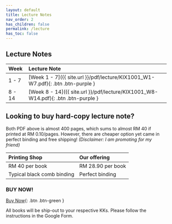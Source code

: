```yaml
---
layout: default
title: Lecture Notes
nav_order: 2
has_children: false
permalink: /lecture
has_toc: false
---
```


## Lecture Notes

| Week | Lecture Note |
|:-----|:-------------|
| 1 - 7 | [Week 1 - 7]({{ site.url }}/pdf/lecture/KIX1001_W1-W7.pdf){: .btn .btn-purple } |
| 8 - 14 | [Week 8 - 14]({{ site.url }}/pdf/lecture/KIX1001_W8-W14.pdf){: .btn .btn-purple } |

## Looking to buy hard-copy lecture note?

Both PDF above is almost 400 pages, which sums to almost RM 40 if printed at RM 0.10/pages. However, there are cheaper option yet came in perfect binding and free shipping! _(Disclaimer: I am promoting for my friend)_

| Printing Shop | Our offering |
|:--------------|:-------------|
| RM 40 per book | RM 28.90 per book |
| Typical black comb binding | Perfect binding |

### BUY NOW!

[Buy Now](https://forms.gle/WYWKqD7fPKHpHQW18){: .btn .btn-green }

All books will be ship-out to your respective KKs. Please follow the instructions in the Google Form.